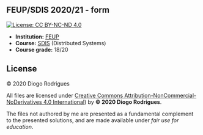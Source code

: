 ## FEUP/SDIS 2020/21 - form

[![License: CC BY-NC-ND 4.0](https://img.shields.io/badge/License-CC%20BY--NC--ND%204.0-lightgrey.svg)](https://creativecommons.org/licenses/by-nc-nd/4.0/)

- **Institution:** [FEUP](https://sigarra.up.pt/feup/en/web_page.Inicial)
- **Course:** [SDIS](https://sigarra.up.pt/feup/en/UCURR_GERAL.FICHA_UC_VIEW?pv_ocorrencia_id=459489) (Distributed Systems)
- **Course grade:** 18/20

## License

© 2020 Diogo Rodrigues

All files are licensed under [Creative Commons Attribution-NonCommercial-NoDerivatives 4.0 International](LICENSE)) by **© 2020 Diogo Rodrigues**.

The files not authored by me are presented as a fundamental complement to the presented solutions, and are made available under *fair use for education*.
